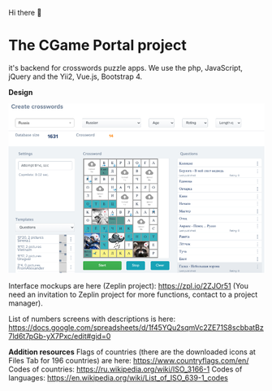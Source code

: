 Hi there :clap:
# The CGame Portal project
it's backend for crosswords puzzle apps. We use the php, JavaScript, jQuery and the Yii2, Vue.js, Bootstrap 4.

**Design**

![screenshot](images/1617097409755.png)

Interface mockups are here (Zeplin project): https://zpl.io/2ZJOr51 
(You need an invitation to Zeplin project for more functions, contact to a project manager).

List of numbers screens with descriptions is here: https://docs.google.com/spreadsheets/d/1f45YQu2sqmVc2ZE71S8scbbatBz7ld6t7pGb-yX7Pxc/edit#gid=0

**Addition resources**
Flags of countries (there are the downloaded icons at Files Tab for 196 countries) are here: https://www.countryflags.com/en/
Codes of countries: https://ru.wikipedia.org/wiki/ISO_3166-1
Codes of languages: https://en.wikipedia.org/wiki/List_of_ISO_639-1_codes
